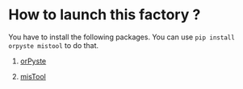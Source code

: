 How to launch this factory ?
============================

You have to install the following packages. You can use ``pip install orpyste mistool`` to do that.

  1. [orPyste](https://github.com/bc-python-tools/orpyste)

  1. [misTool](https://github.com/bc-python-tools/mistool)
